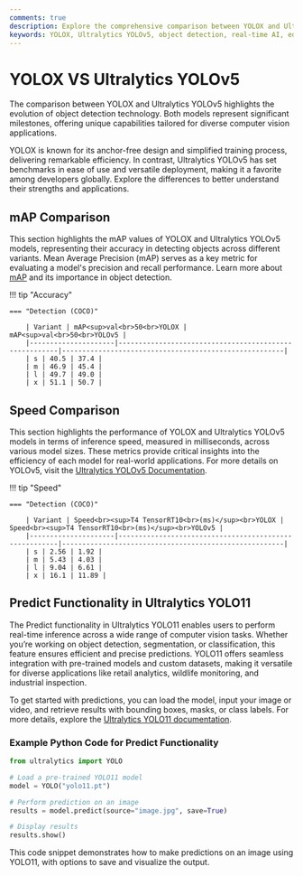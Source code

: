 ```yaml
---
comments: true
description: Explore the comprehensive comparison between YOLOX and Ultralytics YOLOv5, two leading models in object detection and computer vision. Discover their performance in real-time AI, edge AI, and practical applications to help you choose the best model for your needs.
keywords: YOLOX, Ultralytics YOLOv5, object detection, real-time AI, edge AI, computer vision, model comparison
---
```


# YOLOX VS Ultralytics YOLOv5

The comparison between YOLOX and Ultralytics YOLOv5 highlights the evolution of object detection technology. Both models represent significant milestones, offering unique capabilities tailored for diverse computer vision applications.

YOLOX is known for its anchor-free design and simplified training process, delivering remarkable efficiency. In contrast, Ultralytics YOLOv5 has set benchmarks in ease of use and versatile deployment, making it a favorite among developers globally. Explore the differences to better understand their strengths and applications.

## mAP Comparison

This section highlights the mAP values of YOLOX and Ultralytics YOLOv5 models, representing their accuracy in detecting objects across different variants. Mean Average Precision (mAP) serves as a key metric for evaluating a model's precision and recall performance. Learn more about [mAP](https://www.ultralytics.com/glossary/mean-average-precision-map) and its importance in object detection.

!!! tip "Accuracy"

    === "Detection (COCO)"

    	| Variant | mAP<sup>val<br>50<br>YOLOX | mAP<sup>val<br>50<br>YOLOv5 |
    	|---------------------|-------------------------------------------------------|-------------------------------------------------------|
    	| s | 40.5 | 37.4 |
    	| m | 46.9 | 45.4 |
    	| l | 49.7 | 49.0 |
    	| x | 51.1 | 50.7 |


## Speed Comparison

This section highlights the performance of YOLOX and Ultralytics YOLOv5 models in terms of inference speed, measured in milliseconds, across various model sizes. These metrics provide critical insights into the efficiency of each model for real-world applications. For more details on YOLOv5, visit the [Ultralytics YOLOv5 Documentation](https://docs.ultralytics.com/models/yolov5/).

!!! tip "Speed"

    === "Detection (COCO)"

    	| Variant | Speed<br><sup>T4 TensorRT10<br>(ms)</sup><br>YOLOX | Speed<br><sup>T4 TensorRT10<br>(ms)</sup><br>YOLOv5 |
    	|---------------------|-------------------------------------------------------|-------------------------------------------------------|
    	| s | 2.56 | 1.92 |
    	| m | 5.43 | 4.03 |
    	| l | 9.04 | 6.61 |
    	| x | 16.1 | 11.89 |

## Predict Functionality in Ultralytics YOLO11

The Predict functionality in Ultralytics YOLO11 enables users to perform real-time inference across a wide range of computer vision tasks. Whether you’re working on object detection, segmentation, or classification, this feature ensures efficient and precise predictions. YOLO11 offers seamless integration with pre-trained models and custom datasets, making it versatile for diverse applications like retail analytics, wildlife monitoring, and industrial inspection.

To get started with predictions, you can load the model, input your image or video, and retrieve results with bounding boxes, masks, or class labels. For more details, explore the [Ultralytics YOLO11 documentation](https://docs.ultralytics.com/models/yolo11/).

### Example Python Code for Predict Functionality

```python
from ultralytics import YOLO

# Load a pre-trained YOLO11 model
model = YOLO("yolo11.pt")

# Perform prediction on an image
results = model.predict(source="image.jpg", save=True)

# Display results
results.show()
```

This code snippet demonstrates how to make predictions on an image using YOLO11, with options to save and visualize the output.
